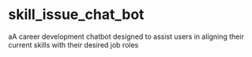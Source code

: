 # skill_issue_chat_bot
aA  career development chatbot designed to assist users in aligning their current skills with their desired job roles

